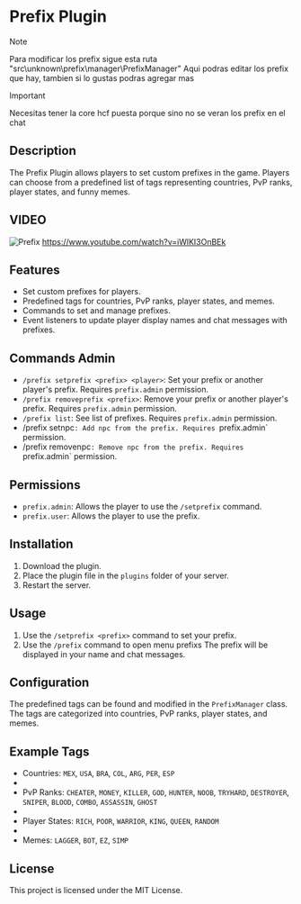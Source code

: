 # Prefix Plugin

> [!NOTE]
> Para modificar los prefix sigue esta ruta "src\unknown\prefix\manager\PrefixManager"
> Aqui podras editar los prefix que hay, tambien si lo gustas podras agregar mas

> [!IMPORTANT]
> Necesitas tener la core hcf puesta porque sino no se veran los prefix en el chat

## Description
The Prefix Plugin allows players to set custom prefixes in the game. Players can choose from a predefined list of tags representing countries, PvP ranks, player states, and funny memes.

## VIDEO
![Prefix](https://img.youtube.com/vi/iWlKI3OnBEk/maxresdefault.jpg)
https://www.youtube.com/watch?v=iWlKI3OnBEk

## Features
- Set custom prefixes for players.
- Predefined tags for countries, PvP ranks, player states, and memes.
- Commands to set and manage prefixes.
- Event listeners to update player display names and chat messages with prefixes.

## Commands Admin
- `/prefix setprefix <prefix> <player>`: Set your prefix or another player's prefix. Requires `prefix.admin` permission.
- `/prefix removeprefix <prefix>`: Remove your prefix or another player's prefix. Requires `prefix.admin` permission.
- `/prefix list`: See list of prefixes. Requires `prefix.admin` permission.
- /prefix setnpc`: Add npc from the prefix. Requires `prefix.admin` permission.
- /prefix removenpc`: Remove npc from the prefix. Requires `prefix.admin` permission.

## Permissions
- `prefix.admin`: Allows the player to use the `/setprefix` command.
- `prefix.user`: Allows the player to use the prefix.

## Installation
1. Download the plugin.
2. Place the plugin file in the `plugins` folder of your server.
3. Restart the server.

## Usage
1. Use the `/setprefix <prefix>` command to set your prefix.
2. Use the `/prefix` command to open menu prefixs
   The prefix will be displayed in your name and chat messages.

## Configuration
The predefined tags can be found and modified in the `PrefixManager` class. The tags are categorized into countries, PvP ranks, player states, and memes.

## Example Tags
- Countries: `MEX`, `USA`, `BRA`, `COL`, `ARG`, `PER`, `ESP`
-
- PvP Ranks: `CHEATER`, `MONEY`, `KILLER`, `GOD`, `HUNTER`, `NOOB`, `TRYHARD`, `DESTROYER`, `SNIPER`, `BLOOD`, `COMBO`, `ASSASSIN`, `GHOST`
-
- Player States: `RICH`, `POOR`, `WARRIOR`, `KING`, `QUEEN`, `RANDOM`
-
- Memes: `LAGGER`, `BOT`, `EZ`, `SIMP`

## License
This project is licensed under the MIT License.
